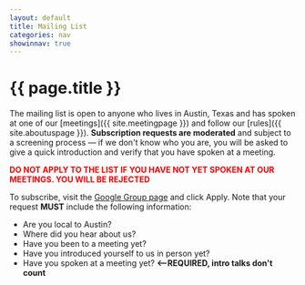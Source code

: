 ```yaml
---
layout: default
title: Mailing List
categories: nav
showinnav: true
---
```


# {{ page.title }}

The mailing list is open to anyone who lives in Austin, Texas and has spoken at one of our [meetings]({{ site.meetingpage }}) and follow our [rules]({{ site.aboutuspage }}). **Subscription requests are moderated** and subject to a screening process — if we don't know who you are, you will be asked to give a quick introduction and verify that you have spoken at a meeting.

<B><FONT COLOR="red">DO NOT APPLY TO THE LIST IF YOU HAVE NOT YET SPOKEN AT OUR MEETINGS. YOU WILL BE REJECTED</FONT></B>

To subscribe, visit the [Google Group page](https://groups.google.com/forum/#!forum/austinhackers) and click Apply. Note that your request **MUST** include the following information:

* Are you local to Austin? 
* Where did you hear about us?
* Have you been to a meeting yet?
* Have you introduced yourself to us in person yet?
* Have you spoken at a meeting yet? **<--REQUIRED, intro talks don't count**

